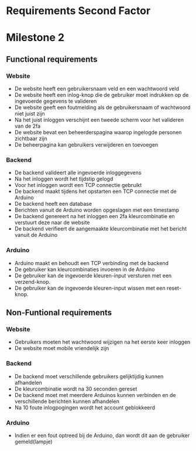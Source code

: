 # Requirements Second Factor

# Milestone 2

## Functional requirements

### Website

- De website heeft een gebruikersnaam veld en een wachtwoord veld
- De website heeft een inlog-knop die de gebruiker moet indrukken op de ingevoerde gegevens te valideren
- De website geeft een foutmelding als de gebruikersnaam of wachtwoord niet juist zijn
- Na het juist inloggen verschijnt een tweede scherm voor het valideren van de 2fa
- De website bevat een beheerderspagina waarop ingelogde personen zichtbaar zijn
- De beheerpagina kan gebruikers verwijderen en toevoegen

### Backend

- De backend valideert alle ingevoerde inloggegevens
- Na het inloggen wordt het tijdstip gelogd
- Voor het inloggen wordt een TCP connectie gebruikt
- De backend maakt tijdens het opstarten een TCP connectie met de Arduino
- De backend heeft een database
- Berichten vanuit de Arduino worden opgeslagen met een timestamp
- De backend genereert na het inloggen een 2fa kleurcombinatie en verstuurt deze naar de website
- De backend verifieert de aangemaakte kleurcombinatie met het bericht vanuit de Arduino

### Arduino

- Arduino maakt en behoudt een TCP verbinding met de backend
- De gebruiker kan kleurcombinaties invoeren in de Arduino
- De gebruiker kan de ingevoerde kleuren-input versturen met een verzend-knop.
- De gebruiker kan de ingevoerde kleuren-input wissen met een reset-knop.

## Non-Funtional requirements

### Website

- Gebruikers moeten het wachtwoord wijzigen na het eerste keer inloggen
- De website moet mobile vriendelijk zijn

### Backend

- De backend moet verschillende gebruikers gelijktijdig kunnen afhandelen
- De kleurcombinatie wordt na 30 seconden gereset
- De backend moet met meerdere Arduinos kunnen verbinden en de verschillende berichten kunnen afhandelen
- Na 10 foute inlogpogingen wordt het account geblokkeerd

### Arduino

- Indien er een fout optreed bij de Arduino, dan wordt dit aan de gebruiker gemeld(lampje)
